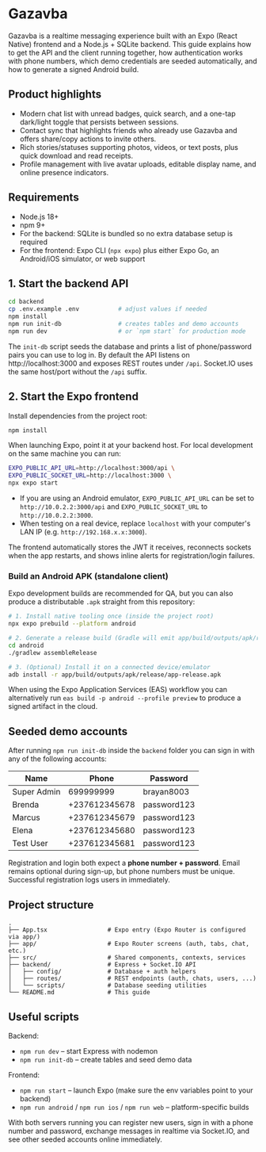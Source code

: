# Gazavba

Gazavba is a realtime messaging experience built with an Expo (React Native) frontend and a Node.js + SQLite backend. This guide explains how to get the API and the client running together, how authentication works with phone numbers, which demo credentials are seeded automatically, and how to generate a signed Android build.

## Product highlights

- Modern chat list with unread badges, quick search, and a one-tap dark/light toggle that persists between sessions.
- Contact sync that highlights friends who already use Gazavba and offers share/copy actions to invite others.
- Rich stories/statuses supporting photos, videos, or text posts, plus quick download and read receipts.
- Profile management with live avatar uploads, editable display name, and online presence indicators.

## Requirements

- Node.js 18+
- npm 9+
- For the backend: SQLite is bundled so no extra database setup is required
- For the frontend: Expo CLI (`npx expo`) plus either Expo Go, an Android/iOS simulator, or web support

## 1. Start the backend API

```bash
cd backend
cp .env.example .env           # adjust values if needed
npm install
npm run init-db                # creates tables and demo accounts
npm run dev                    # or `npm start` for production mode
```

The `init-db` script seeds the database and prints a list of phone/password pairs you can use to log in. By default the API listens on http://localhost:3000 and exposes REST routes under `/api`. Socket.IO uses the same host/port without the `/api` suffix.

## 2. Start the Expo frontend

Install dependencies from the project root:

```bash
npm install
```

When launching Expo, point it at your backend host. For local development on the same machine you can run:

```bash
EXPO_PUBLIC_API_URL=http://localhost:3000/api \
EXPO_PUBLIC_SOCKET_URL=http://localhost:3000 \
npx expo start
```

- If you are using an Android emulator, `EXPO_PUBLIC_API_URL` can be set to `http://10.0.2.2:3000/api` and `EXPO_PUBLIC_SOCKET_URL` to `http://10.0.2.2:3000`.
- When testing on a real device, replace `localhost` with your computer's LAN IP (e.g. `http://192.168.x.x:3000`).

The frontend automatically stores the JWT it receives, reconnects sockets when the app restarts, and shows inline alerts for registration/login failures.

### Build an Android APK (standalone client)

Expo development builds are recommended for QA, but you can also produce a distributable `.apk` straight from this repository:

```bash
# 1. Install native tooling once (inside the project root)
npx expo prebuild --platform android

# 2. Generate a release build (Gradle will emit app/build/outputs/apk/release/app-release.apk)
cd android
./gradlew assembleRelease

# 3. (Optional) Install it on a connected device/emulator
adb install -r app/build/outputs/apk/release/app-release.apk
```

When using the Expo Application Services (EAS) workflow you can alternatively run `eas build -p android --profile preview` to produce a signed artifact in the cloud.

## Seeded demo accounts

After running `npm run init-db` inside the `backend` folder you can sign in with any of the following accounts:

| Name          | Phone          | Password     |
|---------------|----------------|--------------|
| Super Admin   | 699999999      | brayan8003   |
| Brenda        | +237612345678  | password123  |
| Marcus        | +237612345679  | password123  |
| Elena         | +237612345680  | password123  |
| Test User     | +237612345681  | password123  |

Registration and login both expect a **phone number + password**. Email remains optional during sign-up, but phone numbers must be unique. Successful registration logs users in immediately.

## Project structure

```
.
├── App.tsx                 # Expo entry (Expo Router is configured via app/)
├── app/                    # Expo Router screens (auth, tabs, chat, etc.)
├── src/                    # Shared components, contexts, services
├── backend/                # Express + Socket.IO API
│   ├── config/             # Database + auth helpers
│   ├── routes/             # REST endpoints (auth, chats, users, ...)
│   └── scripts/            # Database seeding utilities
└── README.md               # This guide
```

## Useful scripts

Backend:

- `npm run dev` – start Express with nodemon
- `npm run init-db` – create tables and seed demo data

Frontend:

- `npm run start` – launch Expo (make sure the env variables point to your backend)
- `npm run android` / `npm run ios` / `npm run web` – platform-specific builds

With both servers running you can register new users, sign in with a phone number and password, exchange messages in realtime via Socket.IO, and see other seeded accounts online immediately.

